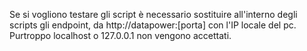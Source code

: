 Se si vogliono testare gli script è necessario sostituire all'interno degli scripts gli endpoint, da http://datapower:[porta] con l'IP locale del pc.
Purtroppo localhost o 127.0.0.1 non vengono accettati.